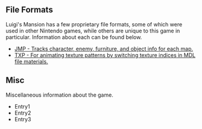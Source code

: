 
## File Formats
Luigi's Mansion has a few proprietary file formats, some of which were used in other Nintendo games, while others are unique to this game in particular. Information about each can be found below.

- [JMP - Tracks character, enemy, furniture, and object info for each map.](gameknowledge/file_formats/JMP.md)
- [TXP - For animating texture patterns by switching texture indices in MDL file materials.](gameknowledge/file_formats/TXP.md)


## Misc
Miscellaneous information about the game.

- Entry1
- Entry2
- Entry3